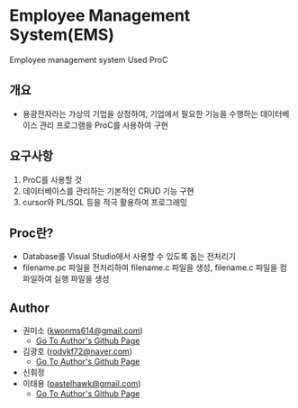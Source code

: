 # Employee Management System(EMS)
 Employee management system Used ProC
 
## 개요
- 용광전자라는 가상의 기업을 상정하여, 기업에서 필요한 기능을 수행하는 데이터베이스 관리 프로그램을 ProC를 사용하여 구현

## 요구사항
1. ProC를 사용할 것
2. 데이터베이스를 관리하는 기본적인 CRUD 기능 구현
3. cursor와 PL/SQL 등을 적극 활용하여 프로그래밍

## Proc란?
- Database를 Visual Studio에서 사용할 수 있도록 돕는 전처리기
- filename.pc 파일을 전처리하여 filename.c 파일을 생성, filename.c 파일을 컴파일하여 실행 파일을 생성

## Author
- 권미소 (kwonms614@gmail.com)
  - [Go To Author's Github Page]()
- 김광호 (rodvkf72@naver.com)
  - [Go To Author's Github Page](https://github.com/rodvkf72)
- 신휘정
- 이태용 (pastelhawk@gmail.com)
  - [Go To Author's Github Page](https://github.com/yongjjang/)
